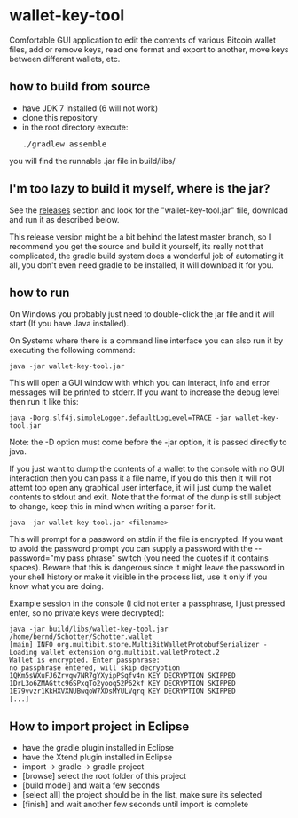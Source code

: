 # wallet-key-tool

Comfortable GUI application to edit the contents of various
Bitcoin wallet files, add or remove keys, read one format and
export to another, move keys between different wallets, etc.

## how to build from source

* have JDK 7 installed (6 will not work)
* clone this repository
* in the root directory execute: <pre>./gradlew assemble</pre>

you will find the runnable .jar file in build/libs/

## I'm too lazy to build it myself, where is the jar?

See the [releases](https://github.com/prof7bit/wallet-key-tool/releases) 
section and look for the "wallet-key-tool.jar" file, download and 
run it as described below.

This release version might be a bit behind the latest
master branch, so I recommend you get the source and
build it yourself, its really not that complicated, the
gradle build system does a wonderful job of automating
it all, you don't even need gradle to be installed, it
will download it for you.


## how to run

On Windows you probably just need to double-click the jar file
and it will start (If you have Java installed).

On Systems where there is a command line interface you can also
run it by executing the following command:

    java -jar wallet-key-tool.jar
    
This will open a GUI window with which you can interact, info
and error messages will be printed to stderr. If you want to
increase the debug level then run it like this:

    java -Dorg.slf4j.simpleLogger.defaultLogLevel=TRACE -jar wallet-key-tool.jar

Note: the -D option must come before the -jar option, it is
passed directly to java.

If you just want to dump the contents of a wallet to the 
console with no GUI interaction then you can pass it a file 
name, if you do this then it will not attemt top open any 
graphical user interface, it will just dump the wallet contents 
to stdout and exit. Note that the format of the dunp is still 
subject to change, keep this in mind when writing a parser
for it.
    
    java -jar wallet-key-tool.jar <filename>

This will prompt for a password on stdin if the file is 
encrypted. If you want to avoid the password prompt you can 
supply a password with the --password="my pass phrase" switch 
(you need the quotes if it contains spaces). Beware that this
is dangerous since it might leave the password in your shell 
history or make it visible in the process list, use it only 
if you know what you are doing.

Example session in the console (I did not enter a passphrase,
I just pressed enter, so no private keys were decrypted):

    java -jar build/libs/wallet-key-tool.jar /home/bernd/Schotter/Schotter.wallet
    [main] INFO org.multibit.store.MultiBitWalletProtobufSerializer - Loading wallet extension org.multibit.walletProtect.2
    Wallet is encrypted. Enter passphrase:
    no passphrase entered, will skip decryption
    1QKm5sWXuFJ6Zrvqw7NR7gYXyipPSqfv4n KEY DECRYPTION SKIPPED
    1DrL3o6ZMAGttc96SPxqTo2yooq52P62kf KEY DECRYPTION SKIPPED
    1E79vvzr1KkHXVXNUBwqoW7XDsMYULVqrq KEY DECRYPTION SKIPPED
    [...]


## How to import project in Eclipse

* have the gradle plugin installed in Eclipse
* have the Xtend plugin installed in Eclipse
* import -> gradle -> gradle project
* [browse] select the root folder of this project
* [build model] and wait a few seconds
* [select all] the project should be in the list, make sure its selected
* [finish] and wait another few seconds until import is complete



